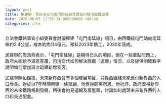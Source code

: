 ```yaml
---
layout: post
title: 民建聯：政府未交代屯門南延線落實如何解決西鐵逼爆
date: 2020-06-05 11:58:34.000000000 +08:00
categories: rthk
---
```


立法會鐵路事宜小組委員會討論興建「屯門南延線」項目，由西鐵綫屯門站向南延伸約2.4公里，成本約為114億元，預料2023年動工，2030年落成。

民建聯的周浩鼎表示，「屯門南延線」是期待已久的項目，但在一些重點問題上，政府未能給予滿意答覆，包括交代如何解決西鐵「逼爆」情況，以及提供明確數字說明如何增加班次疏導新增乘客。

民建聯陳恒鑌指，未來新界西會有多個發展項目，只靠西鐵綫未能應付新界西的人口增長。對於以7年時間興建一條延線，他覺得匪夷所思。他批評，政府漠視新界西的未來鐵路規劃發展，稍後會約見運輸及房屋局，討論如何處理未來新界西的人口和交通配套。
